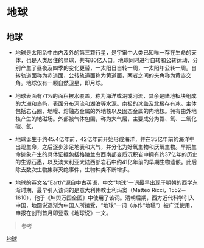 # 地球


## 地球

* 地球是太阳系中由内及外的第三颗行星，是宇宙中人类已知唯一存在生命的天体，也是人类居住的星球，共有80亿人口。地球同时进行自转和公转运动，分别产生了昼夜及四季的变化更替，一太阳日自转一周，一太阳年公转一周。自转轨道面称为赤道面，公转轨道面称为黄道面，两者之间的夹角称为黄赤交角。地球仅有一颗自然卫星，即月球。


* 地球表面有71%的面积被水覆盖，称为海洋或湖或河流，其余是陆地板块组成的大洲和岛屿，表面分布河流和湖泊等水源。南极的冰盖及北极存有冰。主体包括岩石圈、地幔、熔融态金属的外地核以及固态金属的内地核。拥有由外地核产生的地磁场。外部被气体包围，称为大气层，主要成分为氮、氧、二氧化碳、氩。

* 地球诞生于约45.4亿年前，42亿年前开始形成海洋，并在35亿年前的海洋中出现生命，之后逐步涉足地表和大气，并分化为好氧生物和厌氧生物。早期生命迹象产生的具体证据包括格陵兰岛西南部变质沉积岩中拥有约37亿年的历史的生源石墨，以及澳大利亚大陆西部岩石中约41亿年前的早期生物遗骸。此后除去数次生物集群灭绝事件，生物种类不断增多。


* 地球的英文名“Earth”源自中古英语，中文“地球”一词最早出现于明朝的西学东渐时期，最早引入该词的是意大利传教士利玛窦（Matteo Ricci，1552－1610），他于《坤舆万国全图》中使用了该词。清朝后期，西方近代科学引入中国，地圆说逐渐为中国人所接受，“地球”一词（亦作“地毬”）被广泛使用，申报在创刊首月即登载《地球说》一文。

> 参考

[地球](https://zh.bnu.wikimirror.net/wiki/%E5%9C%B0%E7%90%83)
